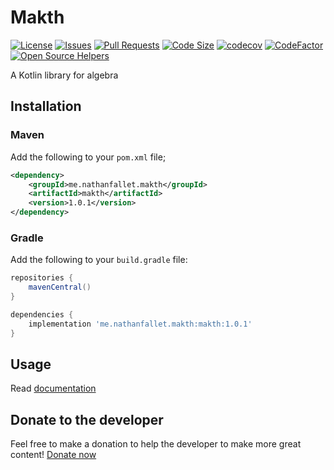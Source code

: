 # Makth

[![License](https://img.shields.io/github/license/GroupeMINASTE/Makth)](LICENSE)
[![Issues](https://img.shields.io/github/issues/GroupeMINASTE/Makth)]()
[![Pull Requests](https://img.shields.io/github/issues-pr/GroupeMINASTE/Makth)]()
[![Code Size](https://img.shields.io/github/languages/code-size/GroupeMINASTE/Makth)]()
[![codecov](https://codecov.io/github/GroupeMINASTE/Makth/branch/main/graph/badge.svg?token=F7K641TYFZ)](https://codecov.io/github/GroupeMINASTE/Makth)
[![CodeFactor](https://www.codefactor.io/repository/github/groupeminaste/makth/badge)](https://www.codefactor.io/repository/github/groupeminaste/makth)
[![Open Source Helpers](https://www.codetriage.com/groupeminaste/makth/badges/users.svg)](https://www.codetriage.com/groupeminaste/makth)

A Kotlin library for algebra

## Installation

### Maven

Add the following to your `pom.xml` file;

```xml
<dependency>
    <groupId>me.nathanfallet.makth</groupId>
    <artifactId>makth</artifactId>
    <version>1.0.1</version>
</dependency>
```

### Gradle

Add the following to your `build.gradle` file:

```groovy
repositories {
    mavenCentral()
}

dependencies {
    implementation 'me.nathanfallet.makth:makth:1.0.1'
}
```

## Usage

Read [documentation](docs/DOCUMENTATION.md)

## Donate to the developer

Feel free to make a donation to help the developer to make more great
content! [Donate now](https://paypal.me/paynathanfallet)

